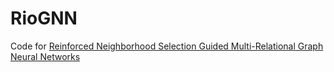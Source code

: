 # RioGNN
Code for [Reinforced Neighborhood Selection Guided Multi-Relational Graph Neural Networks](http://arxiv.org/abs/2104.07886)
